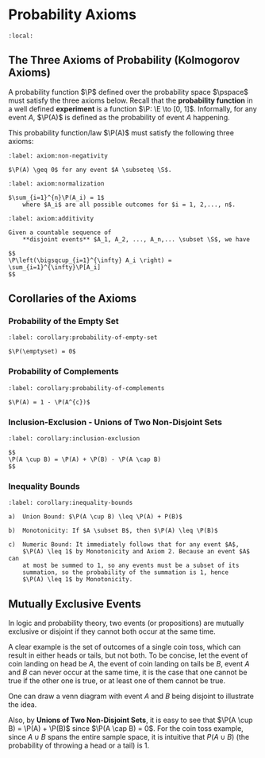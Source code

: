 # Probability Axioms

```{contents}
:local:
```

## The Three Axioms of Probability (Kolmogorov Axioms)

A probability function $\P$ defined over the probability space $\pspace$ must
satisfy the three axioms below. Recall that the **probability function** in a
well defined **experiment** is a function $\P: \E \to [0, 1]$. Informally, for
any event $A$, $\P(A)$ is defined as the probability of event $A$ happening.

This probability function/law $\P(A)$ must satisfy the following three axioms:

```{prf:axiom} Non-Negativity
:label: axiom:non-negativity

$\P(A) \geq 0$ for any event $A \subseteq \S$.
```

```{prf:axiom} Normalization
:label: axiom:normalization

$\sum_{i=1}^{n}\P(A_i) = 1$
    where $A_i$ are all possible outcomes for $i = 1, 2,..., n$.
```

```{prf:axiom} Additivity
:label: axiom:additivity

Given a countable sequence of
    **disjoint events** $A_1, A_2, ..., A_n,... \subset \S$, we have

$$
\P\left(\bigsqcup_{i=1}^{\infty} A_i \right) = \sum_{i=1}^{\infty}\P[A_i]
$$
```

## Corollaries of the Axioms

### Probability of the Empty Set

```{prf:corollary} Probability of Empty Set
:label: corollary:probability-of-empty-set

$\P(\emptyset) = 0$
```

### Probability of Complements

```{prf:corollary} Probability of Complements
:label: corollary:probability-of-complements

$\P(A) = 1 - \P(A^{c})$
```

### Inclusion-Exclusion - Unions of Two Non-Disjoint Sets

```{prf:corollary} Inclusion-Exclusion
:label: corollary:inclusion-exclusion

$$
\P(A \cup B) = \P(A) + \P(B) - \P(A \cap B)
$$
```

### Inequality Bounds

```{prf:corollary} Inequality Bounds
:label: corollary:inequality-bounds

a)  Union Bound: $\P(A \cup B) \leq \P(A) + P(B)$

b)  Monotonicity: If $A \subset B$, then $\P(A) \leq \P(B)$

c)  Numeric Bound: It immediately follows that for any event $A$,
    $\P(A) \leq 1$ by Monotonicity and Axiom 2. Because an event $A$ can
    at most be summed to 1, so any events must be a subset of its
    summation, so the probability of the summation is 1, hence
    $\P(A) \leq 1$ by Monotonicity.
```

## Mutually Exclusive Events

In logic and probability theory, two events (or propositions) are mutually
exclusive or disjoint if they cannot both occur at the same time.

A clear example is the set of outcomes of a single coin toss, which can result
in either heads or tails, but not both. To be concise, let the event of coin
landing on head be $A$, the event of coin landing on tails be $B$, event $A$ and
$B$ can never occur at the same time, it is the case that one cannot be true if
the other one is true, or at least one of them cannot be true.

One can draw a venn diagram with event $A$ and $B$ being disjoint to illustrate
the idea.

Also, by **Unions of Two Non-Disjoint Sets**, it is easy to see that
$\P(A \cup B) = \P(A) + \P(B)$ since $\P(A \cap B) = 0$. For the coin toss
example, since $A \cup B$ spans the entire sample space, it is intuitive that
$P(A \cup B)$ (the probability of throwing a head or a tail) is 1.
